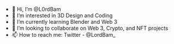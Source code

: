 - 👋 Hi, I’m @L0rdBam
- 👀 I’m interested in 3D Design and Coding
- 🌱 I’m currently learning Blender and Web 3
- 💞️ I’m looking to collaborate on Web 3, Crypto, and NFT projects
- 📫 How to reach me: Twitter - @LordBam_

<!---
L0rdBam/L0rdBam is a ✨ special ✨ repository because its `README.md` (this file) appears on your GitHub profile.
You can click the Preview link to take a look at your changes.
--->
